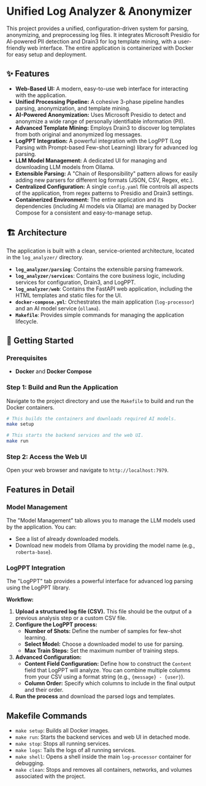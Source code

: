 # Unified Log Analyzer & Anonymizer

This project provides a unified, configuration-driven system for parsing, anonymizing, and preprocessing log files. It integrates Microsoft Presidio for AI-powered PII detection and Drain3 for log template mining, with a user-friendly web interface. The entire application is containerized with Docker for easy setup and deployment.

## ✨ Features

- **Web-Based UI:** A modern, easy-to-use web interface for interacting with the application.
- **Unified Processing Pipeline:** A cohesive 3-phase pipeline handles parsing, anonymization, and template mining.
- **AI-Powered Anonymization:** Uses Microsoft Presidio to detect and anonymize a wide range of personally identifiable information (PII).
- **Advanced Template Mining:** Employs Drain3 to discover log templates from both original and anonymized log messages.
- **LogPPT Integration:** A powerful integration with the LogPPT (Log Parsing with Prompt-based Few-shot Learning) library for advanced log parsing.
- **LLM Model Management:** A dedicated UI for managing and downloading LLM models from Ollama.
- **Extensible Parsing:** A "Chain of Responsibility" pattern allows for easily adding new parsers for different log formats (JSON, CSV, Regex, etc.).
- **Centralized Configuration:** A single `config.yaml` file controls all aspects of the application, from regex patterns to Presidio and Drain3 settings.
- **Containerized Environment:** The entire application and its dependencies (including AI models via Ollama) are managed by Docker Compose for a consistent and easy-to-manage setup.

## 🏗️ Architecture

The application is built with a clean, service-oriented architecture, located in the `log_analyzer/` directory.

- **`log_analyzer/parsing`**: Contains the extensible parsing framework.
- **`log_analyzer/services`**: Contains the core business logic, including services for configuration, Drain3, and LogPPT.
- **`log_analyzer/web`**: Contains the FastAPI web application, including the HTML templates and static files for the UI.
- **`docker-compose.yml`**: Orchestrates the main application (`log-processor`) and an AI model service (`ollama`).
- **`Makefile`**: Provides simple commands for managing the application lifecycle.

## 🚀 Getting Started

### Prerequisites

- **Docker** and **Docker Compose**

### Step 1: Build and Run the Application

Navigate to the project directory and use the `Makefile` to build and run the Docker containers.

```bash
# This builds the containers and downloads required AI models.
make setup

# This starts the backend services and the web UI.
make run
```

### Step 2: Access the Web UI

Open your web browser and navigate to `http://localhost:7979`.

## Features in Detail

### Model Management

The "Model Management" tab allows you to manage the LLM models used by the application. You can:
- See a list of already downloaded models.
- Download new models from Ollama by providing the model name (e.g., `roberta-base`).

### LogPPT Integration

The "LogPPT" tab provides a powerful interface for advanced log parsing using the LogPPT library.

**Workflow:**
1.  **Upload a structured log file (CSV).** This file should be the output of a previous analysis step or a custom CSV file.
2.  **Configure the LogPPT process:**
    -   **Number of Shots:** Define the number of samples for few-shot learning.
    -   **Select Model:** Choose a downloaded model to use for parsing.
    -   **Max Train Steps:** Set the maximum number of training steps.
3.  **Advanced Configuration:**
    -   **Content Field Configuration:** Define how to construct the `Content` field that LogPPT will analyze. You can combine multiple columns from your CSV using a format string (e.g., `{message} - {user}`).
    -   **Column Order:** Specify which columns to include in the final output and their order.
4.  **Run the process** and download the parsed logs and templates.

## Makefile Commands

- `make setup`: Builds all Docker images.
- `make run`: Starts the backend services and web UI in detached mode.
- `make stop`: Stops all running services.
- `make logs`: Tails the logs of all running services.
- `make shell`: Opens a shell inside the main `log-processor` container for debugging.
- `make clean`: Stops and removes all containers, networks, and volumes associated with the project.
